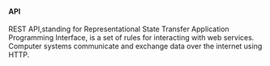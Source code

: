 ####  API
REST API,standing for Representational State Transfer Application Programming Interface, is  a set of rules for interacting with web services. Computer systems communicate and exchange data over the internet using  HTTP.
